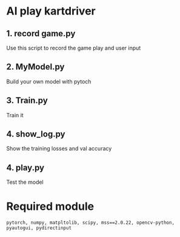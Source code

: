 
# AI play kartdriver

## 1. record game.py
Use this script to record the game play and user input

## 2. MyModel.py
Build your own model with pytoch

## 3. Train.py
Train it 

## 4. show_log.py
Show the training losses and val accuracy

## 4. play.py
Test the model

# Required module

    pytorch, numpy, matpltolib, scipy, mss==2.0.22, opencv-python, pyautogui, pydirectinput




